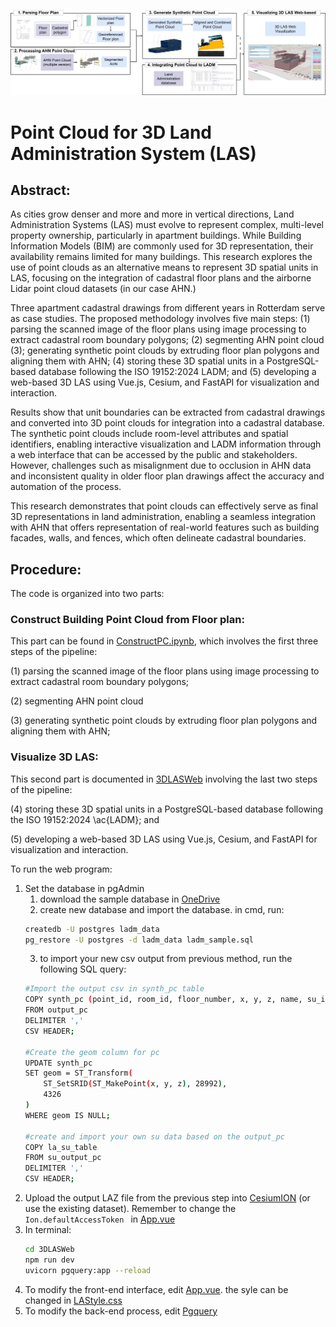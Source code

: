 <p align="center">
  <img src="thesismethod.drawio.png" alt="Description of the figure" width="800"/>
  <br>
</p>

# Point Cloud for 3D Land Administration System (LAS)

## Abstract:
As cities grow denser and more and more in vertical directions, Land Administration Systems (LAS) must evolve to represent complex, multi-level property ownership, particularly in apartment buildings. While Building Information Models (BIM) are commonly used for 3D representation, their availability remains limited for many buildings. This research explores the use of point clouds as an alternative means to represent 3D spatial units in LAS, focusing on the integration of cadastral floor plans and the airborne Lidar point cloud datasets (in our case AHN.)

Three apartment cadastral drawings from different years in Rotterdam serve as case studies. The proposed methodology involves five main steps: (1) parsing the scanned image of the floor plans using image processing to extract cadastral room boundary polygons; (2) segmenting AHN point cloud (3); generating synthetic point clouds by extruding floor plan polygons and aligning them with AHN; (4) storing these 3D spatial units in a PostgreSQL-based database following the ISO 19152:2024 LADM; and (5) developing a web-based 3D LAS using Vue.js, Cesium, and FastAPI for visualization and interaction.

Results show that unit boundaries can be extracted from cadastral drawings and converted into 3D point clouds for integration into a cadastral database. The synthetic point clouds include room-level attributes and spatial identifiers, enabling interactive visualization and LADM information through a web interface that can be accessed by the public and stakeholders. However, challenges such as misalignment due to occlusion in AHN data and inconsistent quality in older floor plan drawings affect the accuracy and automation of the process.

This research demonstrates that point clouds can effectively serve as final 3D representations in land administration, enabling a seamless integration with AHN that offers representation of real-world features such as building facades, walls, and fences, which often delineate cadastral boundaries. 

## Procedure:
The code is organized into two parts:
### Construct Building Point Cloud from Floor plan: 
This part can be found in [ConstructPC.ipynb](ConstructPC.ipynb), which involves the first three steps of the pipeline: 

(1) parsing the scanned image of the floor plans using image processing to extract cadastral room boundary polygons; 

(2) segmenting AHN point cloud 

(3) generating synthetic point clouds by extruding floor plan polygons and aligning them with AHN; 


### Visualize 3D LAS:
This second part is documented in [3DLASWeb](3DLASWeb) involving the last two steps of the pipeline:

(4) storing these 3D spatial units in a PostgreSQL-based database following the ISO 19152:2024 \ac{LADM}; and 

(5) developing a web-based 3D LAS using Vue.js, Cesium, and FastAPI for visualization and interaction.

To run the web program:
1. Set the database in pgAdmin
   1. download the sample database in [OneDrive](https://drive.google.com/file/d/1YOkyEus1ibRDXM3h6cEZJEjUol1VQeQO/view?usp=sharing)
   2. create new database and import the database. in cmd, run:
   ```sh
   createdb -U postgres ladm_data
   pg_restore -U postgres -d ladm_data ladm_sample.sql
   ```
   3. to import your new csv output from previous method, run the following SQL query:
   ```sh
   #Import the output csv in synth_pc table
   COPY synth_pc (point_id, room_id, floor_number, x, y, z, name, su_id, area, k_id)
   FROM output_pc
   DELIMITER ',' 
   CSV HEADER;
   
   #Create the geom column for pc
   UPDATE synth_pc
   SET geom = ST_Transform(
       ST_SetSRID(ST_MakePoint(x, y, z), 28992),
       4326
   )
   WHERE geom IS NULL;

   #create and import your own su data based on the output_pc
   COPY la_su_table
   FROM su_output_pc
   DELIMITER ',' 
   CSV HEADER;
   ```
2. Upload the output LAZ file from the previous step into [CesiumION](https://ion.cesium.com/addasset) (or use the existing dataset). Remember to change the ```Ion.defaultAccessToken ``` in [App.vue](3DLASWeb/src/App.vue)
3. In terminal:
   ```sh
   cd 3DLASWeb
   npm run dev   
   uvicorn pgquery:app --reload
   ```
4. To modify the front-end interface, edit [App.vue](3DLASWeb/src/App.vue). the syle can be changed in [LAStyle.css](3DLASWeb/src/LAStyle.css)
5. To modify the back-end process, edit [Pgquery](3DLASWeb/pgquery.py)

